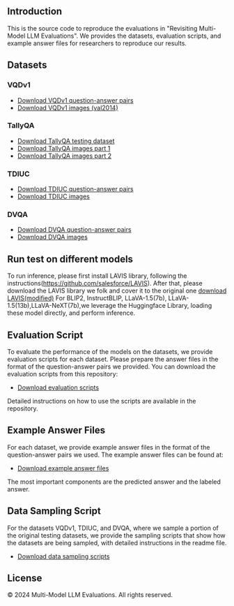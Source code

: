 ## Introduction
This is the source code to reproduce the evaluations in "Revisiting Multi-Model LLM Evaluations". We provides the datasets, evaluation scripts, and example answer files for researchers to reproduce our results.

## Datasets

### VQDv1

- [Download VQDv1 question-answer pairs](https://github.com/KevinLuJian/MLLM_supplemental/raw/main/datasets/VQDv1_sampling.json)
- [Download VQDv1 images (val2014)](http://images.cocodataset.org/zips/val2014.zip)

### TallyQA
- [Download TallyQA testing dataset](https://github.com/KevinLuJian/MLLM_supplemental/raw/main/datasets/TallyQA_test.json)
- [Download TallyQA images part 1](https://cs.stanford.edu/people/rak248/VG_100K_2/images.zip)
- [Download TallyQA images part 2](https://cs.stanford.edu/people/rak248/VG_100K_2/images2.zip)

### TDIUC
- [Download TDIUC question-answer pairs](https://github.com/KevinLuJian/MLLM_supplemental/raw/main/datasets/TDIUC_sampling.json)
- [Download TDIUC images](https://drive.google.com/file/d/1Hevf7eQNzg-qlXbfz9nPbATmQciexkDp/view?usp=share_link)

### DVQA
- [Download DVQA question-answer pairs](https://github.com/KevinLuJian/MLLM_supplemental/raw/main/datasets/DVQA_sampling.json)
- [Download DVQA images](https://drive.google.com/file/d/1iOSjgbqnTiLpMFuuRa3kIs3E_RxGkKmX/view?usp=share_link)

## Run test on different models
To run inference, please first install LAVIS library, following the instructions(https://github.com/salesforce/LAVIS). After that, please download the LAVIS library we folk and cover it to the original one [download LAVIS(modified)](https://github.com/KevinLuJian/MLLM_supplemental/raw/main/lavis)
For BLIP2, InstructBLIP, LLaVA-1.5(7b), LLaVA-1.5(13b),LLaVA-NeXT(7b),we leverage the Huggingface Library, loading these model directly, and perform inference. 

## Evaluation Script
To evaluate the performance of the models on the datasets, we provide evaluation scripts for each dataset. Please prepare the answer files in the format of the question-answer pairs we provided. You can download the evaluation scripts from this repository:

- [Download evaluation scripts](https://github.com/KevinLuJian/MLLM_supplemental/tree/main/eval_script)

Detailed instructions on how to use the scripts are available in the repository.

## Example Answer Files
For each dataset, we provide example answer files in the format of the question-answer pairs we used. The example answer files can be found at:

- [Download example answer files](https://github.com/KevinLuJian/MLLM_supplemental/tree/main/Evaluation_result(Ours))

The most important components are the predicted answer and the labeled answer.

## Data Sampling Script
For the datasets VQDv1, TDIUC, and DVQA, where we sample a portion of the original testing datasets, we provide the sampling scripts that show how the datasets are being sampled, with detailed instructions in the readme file.

- [Download data sampling scripts](https://github.com/KevinLuJian/MLLM_supplemental/tree/main/datasets_sampling)

## License
&copy; 2024 Multi-Model LLM Evaluations. All rights reserved.

